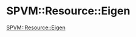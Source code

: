 # SPVM::Resource::Eigen

<a href="https://metacpan.org/pod/SPVM::Resource::Eigen">SPVM::Resource::Eigen</a>

